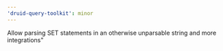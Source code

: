 ```yaml
---
'druid-query-toolkit': minor
---
```


Allow parsing SET statements in an otherwise unparsable string and more integrations"

